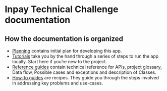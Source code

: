 <!--
# @title Inpay Technical Challenge
-->
# Inpay Technical Challenge documentation

## How the documentation is organized

* [Planning](docs/planning/README.md) contains initial plan for developing this app.
* [Tutorials](docs/tutorials/README.md) take you by the hand through a series of steps to run the app locally. Start here if you’re new to the project.
* [Reference guides](docs/references/README.md) contain technical reference for APIs, project glossary, Data flow, Possible cases and exceptions and description of Classes.
* [How-to guides](docs/guides/README.md) are recipes. They guide you through the steps involved in addressing key problems and use-cases.
